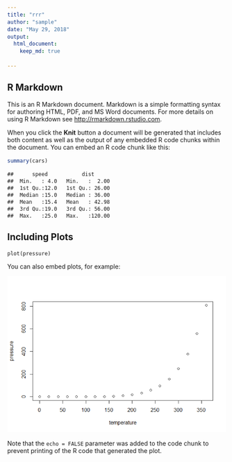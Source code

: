```yaml
---
title: "rrr"
author: "sample"
date: "May 29, 2018"
output: 
  html_document:
    keep_md: true
  
---
```




## R Markdown

This is an R Markdown document. Markdown is a simple formatting syntax for authoring HTML, PDF, and MS Word documents. For more details on using R Markdown see <http://rmarkdown.rstudio.com>.

When you click the **Knit** button a document will be generated that includes both content as well as the output of any embedded R code chunks within the document. You can embed an R code chunk like this:


```r
summary(cars)
```

```
##      speed           dist       
##  Min.   : 4.0   Min.   :  2.00  
##  1st Qu.:12.0   1st Qu.: 26.00  
##  Median :15.0   Median : 36.00  
##  Mean   :15.4   Mean   : 42.98  
##  3rd Qu.:19.0   3rd Qu.: 56.00  
##  Max.   :25.0   Max.   :120.00
```

## Including Plots


```{r pressure, echo=FALSE}
plot(pressure)
```

You can also embed plots, for example:

![](rrrr_files/figure-html/pressure.png)<!-- -->

Note that the `echo = FALSE` parameter was added to the code chunk to prevent printing of the R code that generated the plot.

